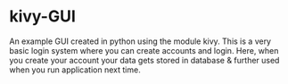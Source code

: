 # kivy-GUI

An example GUI created in python using the module kivy. This is a very basic login system where you can create accounts and login.
Here, when you create your account your data gets stored in database & further used when you run application next time.
